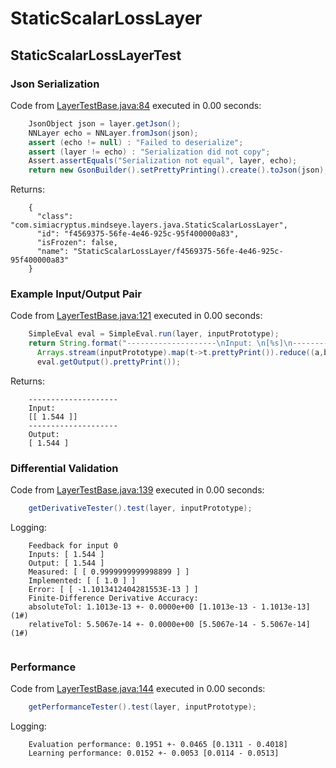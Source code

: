# StaticScalarLossLayer
## StaticScalarLossLayerTest
### Json Serialization
Code from [LayerTestBase.java:84](../../../../../../../../MindsEye/src/test/java/com/simiacryptus/mindseye/layers/LayerTestBase.java#L84) executed in 0.00 seconds: 
```java
    JsonObject json = layer.getJson();
    NNLayer echo = NNLayer.fromJson(json);
    assert (echo != null) : "Failed to deserialize";
    assert (layer != echo) : "Serialization did not copy";
    Assert.assertEquals("Serialization not equal", layer, echo);
    return new GsonBuilder().setPrettyPrinting().create().toJson(json);
```

Returns: 

```
    {
      "class": "com.simiacryptus.mindseye.layers.java.StaticScalarLossLayer",
      "id": "f4569375-56fe-4e46-925c-95f400000a83",
      "isFrozen": false,
      "name": "StaticScalarLossLayer/f4569375-56fe-4e46-925c-95f400000a83"
    }
```



### Example Input/Output Pair
Code from [LayerTestBase.java:121](../../../../../../../../MindsEye/src/test/java/com/simiacryptus/mindseye/layers/LayerTestBase.java#L121) executed in 0.00 seconds: 
```java
    SimpleEval eval = SimpleEval.run(layer, inputPrototype);
    return String.format("--------------------\nInput: \n[%s]\n--------------------\nOutput: \n%s",
      Arrays.stream(inputPrototype).map(t->t.prettyPrint()).reduce((a,b)->a+",\n"+b).get(),
      eval.getOutput().prettyPrint());
```

Returns: 

```
    --------------------
    Input: 
    [[ 1.544 ]]
    --------------------
    Output: 
    [ 1.544 ]
```



### Differential Validation
Code from [LayerTestBase.java:139](../../../../../../../../MindsEye/src/test/java/com/simiacryptus/mindseye/layers/LayerTestBase.java#L139) executed in 0.00 seconds: 
```java
    getDerivativeTester().test(layer, inputPrototype);
```
Logging: 
```
    Feedback for input 0
    Inputs: [ 1.544 ]
    Output: [ 1.544 ]
    Measured: [ [ 0.9999999999998899 ] ]
    Implemented: [ [ 1.0 ] ]
    Error: [ [ -1.1013412404281553E-13 ] ]
    Finite-Difference Derivative Accuracy:
    absoluteTol: 1.1013e-13 +- 0.0000e+00 [1.1013e-13 - 1.1013e-13] (1#)
    relativeTol: 5.5067e-14 +- 0.0000e+00 [5.5067e-14 - 5.5067e-14] (1#)
    
```

### Performance
Code from [LayerTestBase.java:144](../../../../../../../../MindsEye/src/test/java/com/simiacryptus/mindseye/layers/LayerTestBase.java#L144) executed in 0.00 seconds: 
```java
    getPerformanceTester().test(layer, inputPrototype);
```
Logging: 
```
    Evaluation performance: 0.1951 +- 0.0465 [0.1311 - 0.4018]
    Learning performance: 0.0152 +- 0.0053 [0.0114 - 0.0513]
    
```

